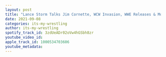 ```yaml
---
layout: post
title: "Lance Storm Talks Jim Cornette, WCW Invasion, WWE Releases & More"
date: 2021-09-08
categories: its-my-wrestling
author: its-my-wrestling
spotify_track_id: 3zdUeADr02oVw4hGSbh8zr
youtube_video_id: 
apple_track_id: 1000534703606
youtube_metadata: 
---
```

